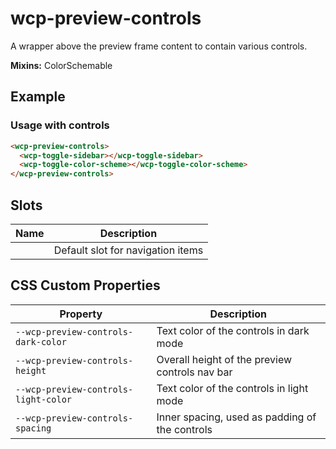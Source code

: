 # wcp-preview-controls

A wrapper above the preview frame content to contain various controls.

**Mixins:** ColorSchemable

## Example

### Usage with controls

```html
<wcp-preview-controls>
  <wcp-toggle-sidebar></wcp-toggle-sidebar>
  <wcp-toggle-color-scheme></wcp-toggle-color-scheme>
</wcp-preview-controls>
```

## Slots

| Name | Description                       |
|------|-----------------------------------|
|      | Default slot for navigation items |

## CSS Custom Properties

| Property                             | Description                                    |
|--------------------------------------|------------------------------------------------|
| `--wcp-preview-controls-dark-color`  | Text color of the controls in dark mode        |
| `--wcp-preview-controls-height`      | Overall height of the preview controls nav bar |
| `--wcp-preview-controls-light-color` | Text color of the controls in light mode       |
| `--wcp-preview-controls-spacing`     | Inner spacing, used as padding of the controls |
